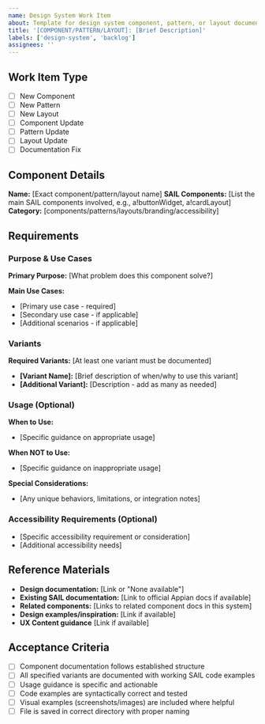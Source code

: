 ```yaml
---
name: Design System Work Item
about: Template for design system component, pattern, or layout documentation
title: '[COMPONENT/PATTERN/LAYOUT]: [Brief Description]'
labels: ['design-system', 'backlog']
assignees: ''
---
```


## Work Item Type
<!-- Select one by putting an "x" in the brackets -->
- [ ] New Component
- [ ] New Pattern  
- [ ] New Layout
- [ ] Component Update
- [ ] Pattern Update
- [ ] Layout Update
- [ ] Documentation Fix

## Component Details
**Name:** [Exact component/pattern/layout name]
**SAIL Components:** [List the main SAIL components involved, e.g., a!buttonWidget, a!cardLayout]
**Category:** [components/patterns/layouts/branding/accessibility]

## Requirements

### Purpose & Use Cases
**Primary Purpose:** [What problem does this component solve?]

**Main Use Cases:**
- [Primary use case - required]
- [Secondary use case - if applicable]
- [Additional scenarios - if applicable]

### Variants
**Required Variants:** [At least one variant must be documented]
- **[Variant Name]:** [Brief description of when/why to use this variant]
- **[Additional Variant]:** [Description - add as many as needed]

### Usage (Optional)
<!-- Include if there are specific usage patterns, guidelines, or edge cases to document -->
**When to Use:**
- [Specific guidance on appropriate usage]

**When NOT to Use:**
- [Specific guidance on inappropriate usage]

**Special Considerations:**
- [Any unique behaviors, limitations, or integration notes]

### Accessibility Requirements (Optional)
<!-- Include if there are specific accessibility considerations beyond standard practices -->
- [Specific accessibility requirement or consideration]
- [Additional accessibility needs]

## Reference Materials
<!-- Provide links to designs, existing implementations, or related documentation -->
- **Design documentation:** [Link or "None available"]
- **Existing SAIL documentation:** [Link to official Appian docs if available]
- **Related components:** [Links to related component docs in this system]
- **Design examples/inspiration:** [Link if available]
- **UX Content guidance** [Link if available]

## Acceptance Criteria
- [ ] Component documentation follows established structure
- [ ] All specified variants are documented with working SAIL code examples
- [ ] Usage guidance is specific and actionable
- [ ] Code examples are syntactically correct and tested
- [ ] Visual examples (screenshots/images) are included where helpful
- [ ] File is saved in correct directory with proper naming
